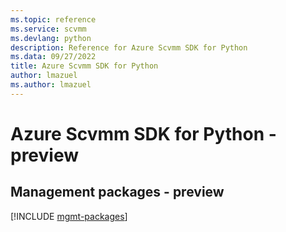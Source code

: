 ```yaml
---
ms.topic: reference
ms.service: scvmm
ms.devlang: python
description: Reference for Azure Scvmm SDK for Python
ms.data: 09/27/2022
title: Azure Scvmm SDK for Python
author: lmazuel
ms.author: lmazuel
---
```

# Azure Scvmm SDK for Python - preview

## Management packages - preview
[!INCLUDE [mgmt-packages](scvmm-mgmt-index.md)]